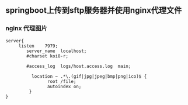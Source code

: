 ## springboot上传到sftp服务器并使用nginx代理文件

### nginx 代理图片

```
server{
     listen    7979;
        server_name  localhost;
        #charset koi8-r;

        #access_log  logs/host.access.log  main;

          location ~ .*\.(gif|jpg|jpeg|bmp|png|ico)$ {
                root /file;
                autoindex on;
         }
}

```

